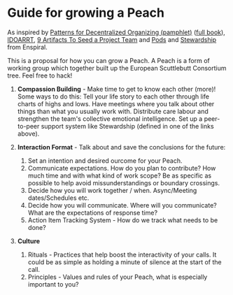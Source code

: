 Guide for growing a Peach
====

As inspired by [Patterns for Decentralized Organizing (pamphlet)](https://docs.wixstatic.com/ugd/8246de_248a47ddbd3c4d209667ff5508ee300b.pdf) ([full book](https://leanpub.com/patterns-for-decentralised-organising/)), [IDOARRT](https://toolbox.hyperisland.com/idoarrt-meeting-design), [9 Artifacts To Seed a Project Team](http://kfjournal.org/wp/index.php/2015/10/19/9-artifacts-to-seed-a-project-team/) and [Pods](https://handbook.enspiral.com/guides/pods.html) and [Stewardship](https://loomio.coop/stewarding.html) from Enspiral.

This is a proposal for how you can grow a Peach. A Peach is a form of working group which together built up the European Scuttlebutt Consortium tree. Feel free to hack!

1. **Compassion Building** - Make time to get to know each other (more)! Some ways to do this: Tell your life story to each other through life charts of highs and lows. Have meetings where you talk about other things than what you usually work with. Distribute care labour and strengthen the team's collective emotional intelligence. Set up a peer-to-peer support system like Stewardship (defined in one of the links above).

2. **Interaction Format** - Talk about and save the conclusions for the future:
	1. Set an intention and desired ourcome for your Peach.
	2. Communicate expectations. How do you plan to contribute? How much time and with what kind of work scope? Be as specific as possible to help avoid missunderstandings or boundary crossings. 
	3. Decide how you will work together / when. Async/Meeting dates/Schedules etc.
	4. Decide how you will communicate. Where will you communicate? What are the expectations of response time?
	5. Action Item Tracking System - How do we track what needs to be done?

3. **Culture**
	1. Rituals - Practices that help boost the interactivity of your calls. It could be as simple as holding a minute of silence at the start of the call.
	2. Principles - Values and rules of your Peach, what is especially important to you?
